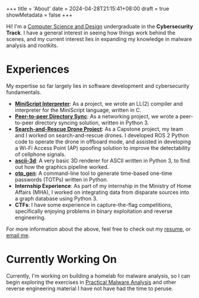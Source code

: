 +++
title = 'About'
date = 2024-04-28T21:15:41+08:00
draft = true
showMetadata = false
+++

Hi! I'm a [Computer Science and Design](https://istd.sutd.edu.sg/education/undergraduate/curriculum-overview/) undergraduate in the **Cybersecurity Track**. I have a general interest in seeing how things work behind the scenes, and my current interest lies in expanding my knowledge in malware analysis and rootkits.

# Experiences
My expertise so far largely lies in software development and cybersecurity fundamentals.
- **[MiniScript Interpreter](https://github.com/Rye123/miniscript)**: As a project, we wrote an LL(2) compiler and interpreter for the MiniScript language, written in C.
- **[Peer-to-peer Directory Sync](https://github.com/Rye123/50012-networks-project)**: As a networking project, we wrote a peer-to-peer directory syncing solution, written in Python 3.
- **[Search-and-Rescue Drone Project](https://github.com/masnrd/drone_ws)**:  As a Capstone project, my team and I worked on search-and-rescue drones. I developed ROS 2 Python code to operate the drone in offboard mode, and assisted in developing a Wi-Fi Access Point (AP) spoofing solution to improve the detectability of cellphone signals.
- **[ascii-3d](https://github.com/Rye123/ascii-3d)**: A very basic 3D renderer for ASCII written in Python 3, to find out how the graphics pipeline worked.
- **[otp_gen](https://github.com/Rye123/otp_gen)**: A command-line tool to generate time-based one-time passwords (TOTPs) written in Python.
- **Internship Experience**: As part of my internship in the Ministry of Home Affairs (MHA), I worked on integrating data from disparate sources into a graph database using Python 3.
- **CTFs**: I have some experience in capture-the-flag competitions, specifically enjoying problems in binary exploitation and reverse engineering.

For more information about the above, feel free to check out my [resume](https://registry.jsonresume.org/Rye123?theme=stackoverflow), or [email me](mailto:ryantoh99@gmail.com).

# Currently Working On
Currently, I'm working on building a homelab for malware analysis, so I can begin exploring the exercises in [Practical Malware Analysis](https://www.amazon.com/Practical-Malware-Analysis-Hands-Dissecting/dp/1593272901) and other reverse engineering material I have not have had the time to peruse.